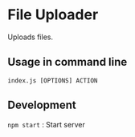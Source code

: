 # File Uploader

Uploads files.

## Usage in command line

`index.js [OPTIONS] ACTION`

## Development

`npm start` : Start server
